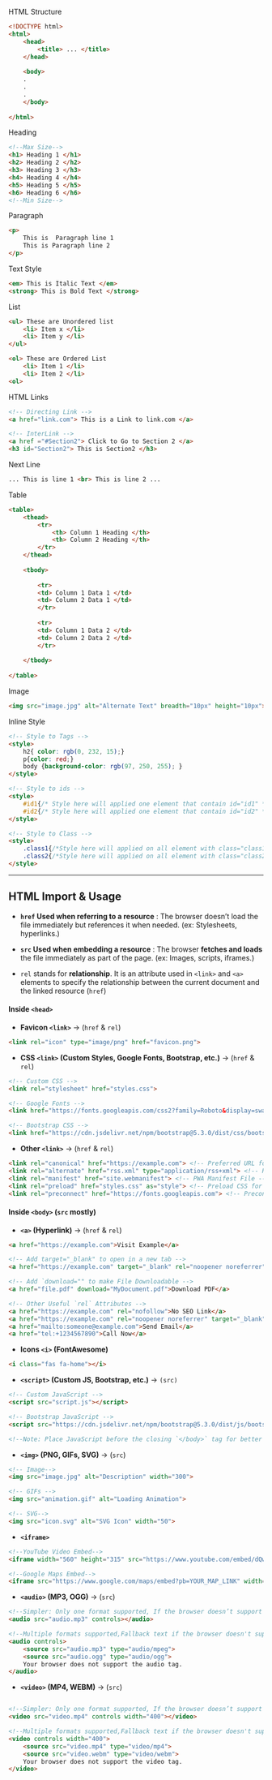 
HTML Structure
```html
<!DOCTYPE html>
<html>
	<head>
		<title> ... </title>
	</head>
	
	<body>
	.
	.
	.
	</body>
	
</html>
```

Heading 
```html
<!--Max Size-->
<h1> Heading 1 </h1>
<h2> Heading 2 </h2>
<h3> Heading 3 </h3>
<h4> Heading 4 </h4>
<h5> Heading 5 </h5>
<h6> Heading 6 </h6>
<!--Min Size-->
```

Paragraph
```html
<p>
	This is  Paragraph line 1
    This is Paragraph line 2
</p>
```

Text Style
```html
<em> This is Italic Text </em>
<strong> This is Bold Text </strong>
```

List
```html
<ul> These are Unordered list
	<li> Item x </li>
	<li> Item y </li>
</ul>

<ol> These are Ordered List
	<li> Item 1 </li>
	<li> Item 2 </li>
<ol>
```

HTML Links
```html
<!-- Directing Link -->
<a href="link.com"> This is a Link to link.com </a>

<!-- InterLink -->
<a href ="#Section2"> Click to Go to Section 2 </a>
<h3 id="Section2"> This is Section2 </h3>
```

Next Line
```html
... This is line 1 <br> This is line 2 ...
```

Table
```html
<table>
	<thead>
		<tr>
			<th> Column 1 Heading </th>
			<th> Column 2 Heading </th>
		</tr>
	</thead>
	
	<tbody>
	
		<tr>
		<td> Column 1 Data 1 </td>
		<td> Column 2 Data 1 </td>
		</tr>
		
		<tr>
		<td> Column 1 Data 2 </td>
		<td> Column 2 Data 2 </td>
		</tr>
		
	</tbody>
	
</table>
```

Image
```html
<img src="image.jpg" alt="Alternate Text" breadth="10px" height="10px">
```

Inline Style
```html
<!-- Style to Tags -->
<style>
	h2{ color: rgb(0, 232, 15);} 
	p{color: red;}
	body {background-color: rgb(97, 250, 255); }
</style>

<!-- Style to ids -->
<style>
	#id1{/* Style here will applied one element that contain id="id1" */}
	#id2{/* Style here will applied one element that contain id="id2" */}
</style>

<!-- Style to Class -->
<style>
	.class1{/*Style here will applied on all element with class="class1" */}
	.class2{/*Style here will applied on all element with class="class2" */}
</style>
```

---

## HTML Import & Usage

- **`href` Used when referring to a resource** : The browser doesn’t load the file immediately but references it when needed. (ex: Stylesheets, hyperlinks.)

- **`src` Used when embedding a resource** : The browser **fetches and loads** the file immediately as part of the page. (ex: Images, scripts, iframes.)

- `rel` stands for **relationship**. It is an attribute used in `<link>` and `<a>` elements  to specify the relationship between the current document and the linked resource (`href`)

#### Inside `<head>`

- **Favicon `<link>`** -> (`href` & `rel`)
```html
<link rel="icon" type="image/png" href="favicon.png">
```

- **CSS `<link>` (Custom Styles, Google Fonts, Bootstrap, etc.)** -> (`href` & `rel`)
```html
<!-- Custom CSS -->
<link rel="stylesheet" href="styles.css">

<!-- Google Fonts -->
<link href="https://fonts.googleapis.com/css2?family=Roboto&display=swap" rel="stylesheet">

<!-- Bootstrap CSS -->
<link href="https://cdn.jsdelivr.net/npm/bootstrap@5.3.0/dist/css/bootstrap.min.css" rel="stylesheet">
```

- **Other `<link>`** -> (`href` & `rel`)
```html
<link rel="canonical" href="https://example.com"> <!-- Preferred URL for SEO -->
<link rel="alternate" href="rss.xml" type="application/rss+xml"> <!-- RSS Feed -->
<link rel="manifest" href="site.webmanifest"> <!-- PWA Manifest File -->
<link rel="preload" href="styles.css" as="style"> <!-- Preload CSS for faster load -->
<link rel="preconnect" href="https://fonts.googleapis.com"> <!-- Preconnect for faster font loading -->
```


#### Inside `<body>` (`src` mostly)


- **`<a>` (Hyperlink)** -> (`href` & `rel`)
```html
<a href="https://example.com">Visit Example</a> 

<!-- Add target="_blank" to open in a new tab -->
<a href="https://example.com" target="_blank" rel="noopener noreferrer">Open in New Tab</a>

<!-- Add `download="" to make File Downloadable -->
<a href="file.pdf" download="MyDocument.pdf">Download PDF</a>

<!-- Other Useful `rel` Attributes -->
<a href="https://example.com" rel="nofollow">No SEO Link</a>
<a href="https://example.com" rel="noopener noreferrer" target="_blank">Security Best Practice</a>
<a href="mailto:someone@example.com">Send Email</a>
<a href="tel:+1234567890">Call Now</a>
```

- **Icons  `<i>`  (FontAwesome)**
```html
<i class="fas fa-home"></i>
```

- **`<script>` (Custom JS, Bootstrap, etc.)** -> `(src)`
```html
<!-- Custom JavaScript -->
<script src="script.js"></script>

<!-- Bootstrap JavaScript -->
<script src="https://cdn.jsdelivr.net/npm/bootstrap@5.3.0/dist/js/bootstrap.bundle.min.js"></script>

<!--Note: Place JavaScript before the closing `</body>` tag for better performance.-->
```

- **`<img>` (PNG, GIFs, SVG)** -> (`src`)
```html
<!-- Image-->
<img src="image.jpg" alt="Description" width="300">

<!-- GIFs -->
<img src="animation.gif" alt="Loading Animation">

<!-- SVG-->
<img src="icon.svg" alt="SVG Icon" width="50">
```

- **`<iframe>`**
```html
<!--YouTube Video Embed-->
<iframe width="560" height="315" src="https://www.youtube.com/embed/dQw4w9WgXcQ" allowfullscreen></iframe>

<!--Google Maps Embed-->
<iframe src="https://www.google.com/maps/embed?pb=YOUR_MAP_LINK" width="600" height="450"></iframe>
```


- **`<audio>` (MP3, OGG)** -> (`src`)
```html
<!--Simpler: Only one format supported, If the browser doesn’t support the file, it won’t play -->
<audio src="audio.mp3" controls></audio> 

<!--Multiple formats supported,Fallback text if the browser doesn't support, More -->
<audio controls>
    <source src="audio.mp3" type="audio/mpeg">
    <source src="audio.ogg" type="audio/ogg">
    Your browser does not support the audio tag.
</audio>
```

- **`<video>` (MP4, WEBM)** -> (`src`)
```html

<!--Simpler: Only one format supported, If the browser doesn’t support the file, it won’t play -->
<video src="video.mp4" controls width="400"></video>

<!--Multiple formats supported,Fallback text if the browser doesn't support, More -->
<video controls width="400">
    <source src="video.mp4" type="video/mp4">
    <source src="video.webm" type="video/webm">
    Your browser does not support the video tag.
</video>
```






